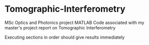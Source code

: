 # Tomographic-Interferometry
MSc Optics and Photonics project
MATLAB Code associated with my master's project report on Tomographic Interferometry

Executing sections in order should give results immediately 
